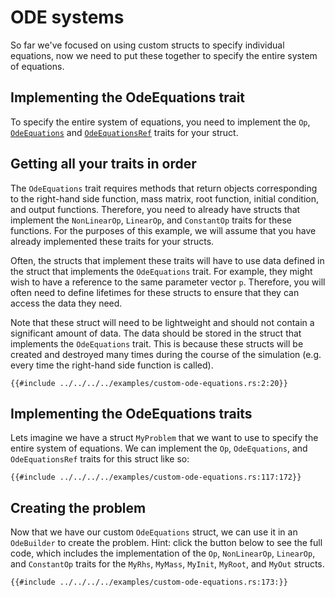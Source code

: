 # ODE systems

So far we've focused on using custom structs to specify individual equations, now we need to put these together to specify the entire system of equations. 

## Implementing the OdeEquations trait

To specify the entire system of equations, you need to implement the `Op`, [`OdeEquations`](https://docs.rs/diffsol/latest/diffsol/ode_solver/equations/trait.OdeEquations.html) 
and [`OdeEquationsRef`](https://docs.rs/diffsol/latest/diffsol/ode_solver/equations/trait.OdeEquationsRef.html) traits for your struct.

## Getting all your traits in order

The `OdeEquations` trait requires methods that return objects corresponding to the right-hand side function, mass matrix, root function, initial condition, and output functions.
Therefore, you need to already have structs that implement the `NonLinearOp`, `LinearOp`, and `ConstantOp` traits for these functions. For the purposes of this example, we will assume that
you have already implemented these traits for your structs. 

Often, the structs that implement these traits will have to use data defined in the struct that implements the `OdeEquations` trait. For example, they might wish to have a reference to the same parameter vector `p`. Therefore, you will often need to define lifetimes for these structs to ensure that they can access the data they need. 

Note that these struct will need to be lightweight and should not contain a significant amount of data. The data should be stored in the struct that implements the `OdeEquations` trait. This is because these structs will be created and destroyed many times during the course of the simulation (e.g. every time the right-hand side function is called).

```rust,ignore
{{#include ../../../../examples/custom-ode-equations.rs:2:20}}
```

## Implementing the OdeEquations traits

Lets imagine we have a struct `MyProblem` that we want to use to specify the entire system of equations. We can implement the `Op`, `OdeEquations`, and `OdeEquationsRef` traits for this struct like so:

```rust,ignore
{{#include ../../../../examples/custom-ode-equations.rs:117:172}}
```

## Creating the problem

Now that we have our custom `OdeEquations` struct, we can use it in an `OdeBuilder` to create the problem. Hint: click the button below to see the full code, which includes the implementation of the `Op`, `NonLinearOp`, `LinearOp`, and `ConstantOp` traits for the `MyRhs`, `MyMass`, `MyInit`, `MyRoot`, and `MyOut` structs.

```rust,ignore
{{#include ../../../../examples/custom-ode-equations.rs:173:}}
```